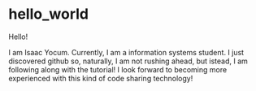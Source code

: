 # hello_world

Hello!

I am Isaac Yocum. Currently, I am a information systems student. I just discovered github so, naturally, I am not rushing ahead, but istead, I am following along with the tutorial! I look forward to becoming more experienced with this kind of code sharing technology!
